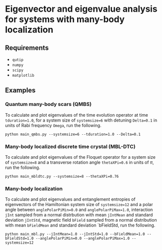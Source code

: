 # Eigenvector and eigenvalue analysis for systems with many-body localization

## Requirements

- `qutip`
- `numpy`
- `scipy`
- `matplotlib`

## Examples

### Quantum many-body scars (QMBS)

To calculate and plot eigenvalues of the time evolution operator at
time `tduration=1.0`, for a system size of `systemsize=6` with
detuning `Delta=0.1` in units of Rabi frequency `Omega`, run the 
following.
```
python main_qmbs.py --systemsize=6 --tduration=1.0 --Delta=0.1
```

### Many-body localized discrete time crystal (MBL-DTC)

To calculate and plot eigenvalues of the Floquet operator for a 
system size of `systemsize=8` and a transverse rotation angle
`thetaXPi=0.6` in units of $\pi$, run the following.
```
python main_mbldtc.py --systemsize=8 --thetaXPi=0.76
```

### Many-body localization

To calculate and plot eigenvalues and entanglement entropies of eigenvectors of
the Hamiltonian system size of `systemsize=12` and a polar angle between
`anglePolarPiMin=0.0` and `anglePolarPiMax=1.0`, interaction `jInt` sampled from
a normal distrbution with mean `jIntMean` and standard deviation `jIntStd`, 
magnetic field `bField` sampled from a normal distribution with mean `bFieldMean`
and standard deviation `bFieldStd, run the following.
```
python main_mbl.py --jIntMean=1.0 --jIntStd=1.0 --bFieldMean=1.0 --bFieldStd=1.0 --anglePolarPiMin=0.0 --anglePolarPiMax=1.0 --systemsize=12
```
